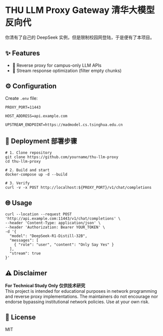 # THU LLM Proxy Gateway 清华大模型反向代

你清有了自己的 DeepSeek 实例，但是限制校园网登陆，于是便有了本项目。  

## ✨ Features 
- 🔁 Reverse proxy for campus-only LLM APIs
- 🚀 Stream response optimization (filter empty chunks)


## ⚙️ Configuration
Create `.env` file:
```
PROXY_PORT=11443

HOST_ADDRESS=api.example.com

UPSTREAM_ENDPOINT=https://madmodel.cs.tsinghua.edu.cn
```

## 🚀 Deployment 部署步骤
```
# 1. Clone repository
git clone https://github.com/yourname/thu-llm-proxy
cd thu-llm-proxy

# 2. Build and start
docker-compose up -d --build

# 3. Verify
curl -v -x POST http://localhost:${PROXY_PORT}/v1/chat/completions
```

## 🌐 Usage
```
curl --location --request POST 'http://api.example.com:11443/v1/chat/completions' \
--header 'Content-Type: application/json' \
--header 'Authorization: Bearer YOUR_TOKEN' \
-d '{
  "model": "DeepSeek-R1-Distill-32B",
  "messages": [
    { "role": "user", "content": "Only Say Yes" }
  ],
  "stream": true
}'
```

## ⚠️ Disclaimer
**For Technical Study Only 仅供技术研究**  
This project is intended for educational purposes in network programming and reverse proxy implementations. The maintainers do not encourage nor endorse bypassing institutional network policies. Use at your own risk.

## 📜 License
MIT
